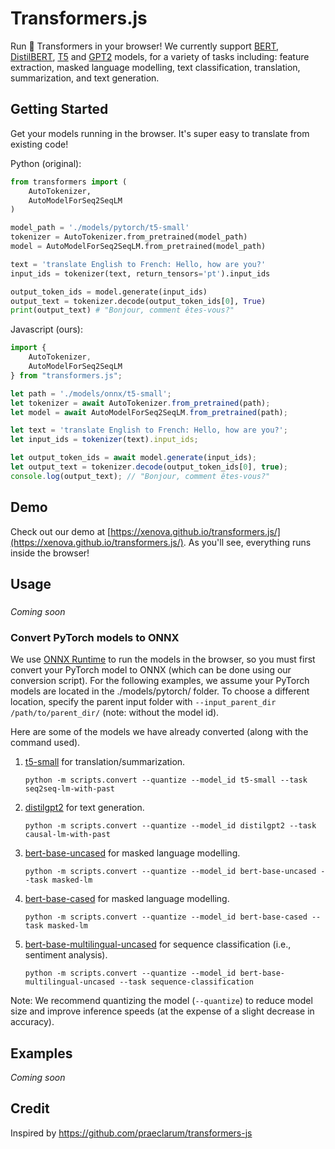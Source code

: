 # Transformers.js

Run 🤗 Transformers in your browser! We currently support [BERT](https://huggingface.co/docs/transformers/model_doc/bert), [DistilBERT](https://huggingface.co/docs/transformers/model_doc/distilbert), [T5](https://huggingface.co/docs/transformers/model_doc/t5) and [GPT2](https://huggingface.co/docs/transformers/model_doc/gpt2) models, for a variety of tasks including: feature extraction, masked language modelling, text classification, translation, summarization, and text generation.

## Getting Started

Get your models running in the browser. It's super easy to translate from existing code!


Python (original):
```python
from transformers import (
    AutoTokenizer,
    AutoModelForSeq2SeqLM
)

model_path = './models/pytorch/t5-small'
tokenizer = AutoTokenizer.from_pretrained(model_path)
model = AutoModelForSeq2SeqLM.from_pretrained(model_path)

text = 'translate English to French: Hello, how are you?'
input_ids = tokenizer(text, return_tensors='pt').input_ids

output_token_ids = model.generate(input_ids)
output_text = tokenizer.decode(output_token_ids[0], True)
print(output_text) # "Bonjour, comment êtes-vous?"
```

Javascript (ours):
```javascript
import {
    AutoTokenizer,
    AutoModelForSeq2SeqLM
} from "transformers.js";

let path = './models/onnx/t5-small';
let tokenizer = await AutoTokenizer.from_pretrained(path);
let model = await AutoModelForSeq2SeqLM.from_pretrained(path);

let text = 'translate English to French: Hello, how are you?';
let input_ids = tokenizer(text).input_ids;

let output_token_ids = await model.generate(input_ids);
let output_text = tokenizer.decode(output_token_ids[0], true);
console.log(output_text); // "Bonjour, comment êtes-vous?"
```



## Demo
Check out our demo at [https://xenova.github.io/transformers.js/](https://xenova.github.io/transformers.js/). As you'll see, everything runs inside the browser!

## Usage
###
*Coming soon*

### Convert PyTorch models to ONNX
We use [ONNX Runtime](https://onnxruntime.ai/) to run the models in the browser, so you must first convert your PyTorch model to ONNX (which can be done using our conversion script). For the following examples, we assume your PyTorch models are located in the ./models/pytorch/ folder. To choose a different location, specify the parent input folder with `--input_parent_dir /path/to/parent_dir/` (note: without the model id).

Here are some of the models we have already converted (along with the command used).
1. [t5-small](https://huggingface.co/Xenova/t5-small_onnx-quantized) for translation/summarization.
    ```
    python -m scripts.convert --quantize --model_id t5-small --task seq2seq-lm-with-past
    ```

2. [distilgpt2](https://huggingface.co/Xenova/distilgpt2_onnx-quantized) for text generation.
    ```
    python -m scripts.convert --quantize --model_id distilgpt2 --task causal-lm-with-past
    ```

3. [bert-base-uncased](https://huggingface.co/Xenova/bert-base-uncased_onnx-quantized) for masked language modelling.
    ```
    python -m scripts.convert --quantize --model_id bert-base-uncased --task masked-lm
    ```

4. [bert-base-cased](https://huggingface.co/Xenova/bert-base-cased_onnx-quantized) for masked language modelling.
    ```
    python -m scripts.convert --quantize --model_id bert-base-cased --task masked-lm
    ```

5. [bert-base-multilingual-uncased](https://huggingface.co/Xenova/bert-base-multilingual-uncased-sentiment_onnx-quantized) for sequence classification (i.e., sentiment analysis).
    ```
    python -m scripts.convert --quantize --model_id bert-base-multilingual-uncased --task sequence-classification
    ```

Note: We recommend quantizing the model (`--quantize`) to reduce model size and improve inference speeds (at the expense of a slight decrease in accuracy).

## Examples
*Coming soon*

## Credit
Inspired by https://github.com/praeclarum/transformers-js


